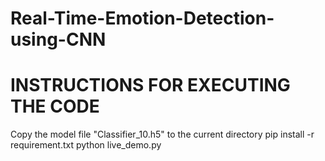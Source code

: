 # Real-Time-Emotion-Detection-using-CNN
# INSTRUCTIONS FOR EXECUTING THE CODE
Copy the model file "Classifier_10.h5" to the current directory
pip install -r requirement.txt
python live_demo.py
